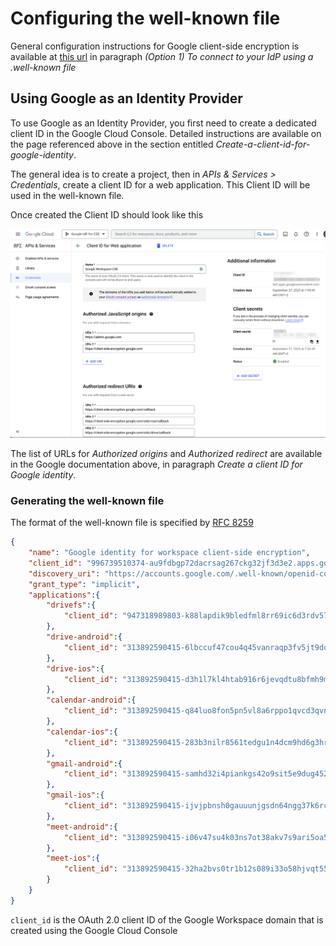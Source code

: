 <h1> Configuring the well-known file</h1>

General configuration instructions for Google client-side encryption is available at [this url](https://support.google.com/a/answer/10743588) in paragraph *(Option 1) To connect to your IdP using a .well-known file*

## Using Google as an Identity Provider

To use Google as an Identity Provider, you first need to create a dedicated client ID in the Google Cloud Console.  Detailed instructions are available on the page referenced above in the section entitled *Create-a-client-id-for-google-identity*.

The general idea is to create a project, then in *APIs & Services > Credentials*, create a client ID for a web application. This Client ID will be used in the well-known file.

Once created the Client ID should look like this

![Create Client ID](./images/oauth-client-id-created-in-the-console.png)

The list of URLs for *Authorized origins* and *Authorized redirect* are available in the Google documentation above, in paragraph *Create a client ID for Google identity*.

### Generating the well-known file

The format of the well-known file is specified by [RFC 8259](https://tools.ietf.org/html/rfc8259)

```json
{
    "name": "Google identity for workspace client-side encryption",
    "client_id": "996739510374-au9fdbgp72dacrsag267ckg32jf3d3e2.apps.googleusercontent.com",
    "discovery_uri": "https://accounts.google.com/.well-known/openid-configuration",
    "grant_type": "implicit",
    "applications":{
        "drivefs":{
            "client_id": "947318989803-k88lapdik9bledfml8rr69ic6d3rdv57.apps.googleusercontent.com"
        },
        "drive-android":{
            "client_id": "313892590415-6lbccuf47cou4q45vanraqp3fv5jt9do.apps.googleusercontent.com"
        },
        "drive-ios":{
            "client_id": "313892590415-d3h1l7kl4htab916r6jevqdtu8bfmh9m.apps.googleusercontent.com"
        },
        "calendar-android":{
            "client_id": "313892590415-q84luo8fon5pn5vl8a6rppo1qvcd3qvn.apps.googleusercontent.com"
        },
        "calendar-ios":{
            "client_id": "313892590415-283b3nilr8561tedgu1n4dcm9hd6g3hr.apps.googleusercontent.com"
        },
        "gmail-android":{
            "client_id": "313892590415-samhd32i4piankgs42o9sit5e9dug452.apps.googleusercontent.com"
        },
        "gmail-ios":{
            "client_id": "313892590415-ijvjpbnsh0gauuunjgsdn64ngg37k6rc.apps.googleusercontent.com"
        },
        "meet-android":{
            "client_id": "313892590415-i06v47su4k03ns7ot38akv7s9ari5oa5.apps.googleusercontent.com"
        },
        "meet-ios":{
            "client_id": "313892590415-32ha2bvs0tr1b12s089i33o58hjvqt55.apps.googleusercontent.com"
        }
    }
}
```

`client_id` is the OAuth 2.0 client ID of the Google Workspace domain that is created using the Google Cloud Console
